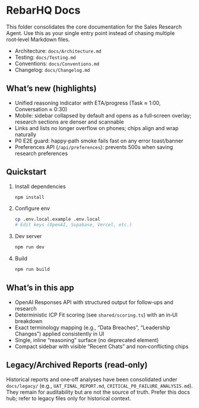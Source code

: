 # RebarHQ Docs

This folder consolidates the core documentation for the Sales Research Agent. Use this as your single entry point instead of chasing multiple root‑level Markdown files.

- Architecture: `docs/Architecture.md`
- Testing: `docs/Testing.md`
- Conventions: `docs/Conventions.md`
- Changelog: `docs/Changelog.md`

## What’s new (highlights)

- Unified reasoning indicator with ETA/progress (Task ≈ 1:00, Conversation ≈ 0:30)
- Mobile: sidebar collapsed by default and opens as a full‑screen overlay; research sections are denser and scannable
- Links and lists no longer overflow on phones; chips align and wrap naturally
- P0 E2E guard: happy‑path smoke fails fast on any error toast/banner
- Preferences API (`/api/preferences`): prevents 500s when saving research preferences

## Quickstart

1. Install dependencies
   ```bash
   npm install
   ```
2. Configure env
   ```bash
   cp .env.local.example .env.local
   # Edit keys (OpenAI, Supabase, Vercel, etc.)
   ```
3. Dev server
   ```bash
   npm run dev
   ```
4. Build
   ```bash
   npm run build
   ```

## What’s in this app

- OpenAI Responses API with structured output for follow‑ups and research
- Deterministic ICP Fit scoring (see `shared/scoring.ts`) with an in‑UI breakdown
- Exact terminology mapping (e.g., “Data Breaches”, “Leadership Changes”) applied consistently in UI
- Single, inline “reasoning” surface (no deprecated element)
- Compact sidebar with visible “Recent Chats” and non‑conflicting chips

## Legacy/Archived Reports (read‑only)

Historical reports and one‑off analyses have been consolidated under `docs/legacy/` (e.g., `UAT_FINAL_REPORT.md`, `CRITICAL_P0_FAILURE_ANALYSIS.md`). They remain for auditability but are not the source of truth. Prefer this docs hub; refer to legacy files only for historical context.
